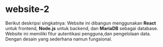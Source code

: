 # website-2
Berikut deskripsi singkatnya:    Website ini dibangun menggunakan **React** untuk frontend, **Node.js** untuk backend, dan **MariaDB** sebagai database. Website ini memiliki fitur autentikasi pengguna,dan pengelolaan data. Dengan desain yang sederhana namun fungsional.
